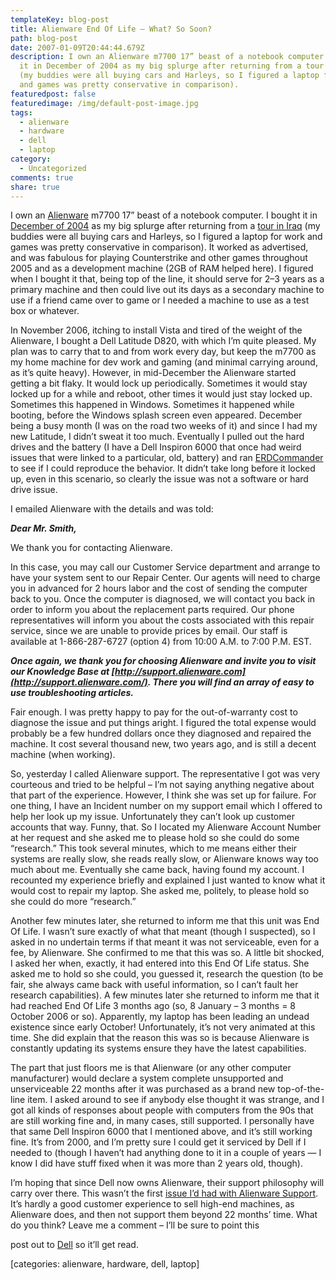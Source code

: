 ```yaml
---
templateKey: blog-post
title: Alienware End Of Life – What? So Soon?
path: blog-post
date: 2007-01-09T20:44:44.679Z
description: I own an Alienware m7700 17” beast of a notebook computer. I bought
  it in December of 2004 as my big splurge after returning from a tour in Iraq
  (my buddies were all buying cars and Harleys, so I figured a laptop for work
  and games was pretty conservative in comparison).
featuredpost: false
featuredimage: /img/default-post-image.jpg
tags:
  - alienware
  - hardware
  - dell
  - laptop
category:
  - Uncategorized
comments: true
share: true
---
```

<!--StartFragment-->

I own an [Alienware](http://alienware.com/) m7700 17” beast of a notebook computer. I bought it in [December of 2004](http://ardalis.com/blogs/ssmith/archive/2005/01/25/1825.aspx) as my big splurge after returning from a [tour in Iraq](http://armyadvice.org/blogs/armysteve) (my buddies were all buying cars and Harleys, so I figured a laptop for work and games was pretty conservative in comparison). It worked as advertised, and was fabulous for playing Counterstrike and other games throughout 2005 and as a development machine (2GB of RAM helped here). I figured when I bought it that, being top of the line, it should serve for 2–3 years as a primary machine and then could live out its days as a secondary machine to use if a friend came over to game or I needed a machine to use as a test box or whatever.

In November 2006, itching to install Vista and tired of the weight of the Alienware, I bought a Dell Latitude D820, with which I’m quite pleased. My plan was to carry that to and from work every day, but keep the m7700 as my home machine for dev work and gaming (and minimal carrying around, as it’s quite heavy). However, in mid-December the Alienware started getting a bit flaky. It would lock up periodically. Sometimes it would stay locked up for a while and reboot, other times it would just stay locked up. Sometimes this happened in Windows. Sometimes it happened while booting, before the Windows splash screen even appeared. December being a busy month (I was on the road two weeks of it) and since I had my new Latitude, I didn’t sweat it too much. Eventually I pulled out the hard drives and the battery (I have a Dell Inspiron 6000 that once had weird issues that were linked to a particular, old, battery) and ran [ERDCommander](http://www.winternals.com/Products/AdministratorsPak/Default.aspx) to see if I could reproduce the behavior. It didn’t take long before it locked up, even in this scenario, so clearly the issue was not a software or hard drive issue.

I emailed Alienware with the details and was told:

***Dear Mr. Smith,***

We thank you for contacting Alienware.

In this case, you may call our Customer Service department and arrange to have your system sent to our Repair Center. Our agents will need to charge you in advanced for 2 hours labor and the cost of sending the computer back to you. Once the computer is diagnosed, we will contact you back in order to inform you about the replacement parts required. Our phone representatives will inform you about the costs associated with this repair service, since we are unable to provide prices by email. Our staff is available at 1-866-287-6727 (option 4) from 10:00 A.M. to 7:00 P.M. EST.

***Once again, we thank you for choosing Alienware and invite you to visit our Knowledge Base at [http://support.alienware.com](http://support.alienware.com/). There you will find an array of easy to use troubleshooting articles.***

Fair enough. I was pretty happy to pay for the out-of-warranty cost to diagnose the issue and put things aright. I figured the total expense would probably be a few hundred dollars once they diagnosed and repaired the machine. It cost several thousand new, two years ago, and is still a decent machine (when working).

So, yesterday I called Alienware support. The representative I got was very courteous and tried to be helpful – I’m not saying anything negative about that part of the experience. However, I think she was set up for failure. For one thing, I have an Incident number on my support email which I offered to help her look up my issue. Unfortunately they can’t look up customer accounts that way. Funny, that. So I located my Alienware Account Number at her request and she asked me to please hold so she could do some “research.” This took several minutes, which to me means either their systems are really slow, she reads really slow, or Alienware knows way too much about me. Eventually she came back, having found my account. I recounted my experience briefly and explained I just wanted to know what it would cost to repair my laptop. She asked me, politely, to please hold so she could do more “research.”

Another few minutes later, she returned to inform me that this unit was End Of Life. I wasn’t sure exactly of what that meant (though I suspected), so I asked in no undertain terms if that meant it was not serviceable, even for a fee, by Alienware. She confirmed to me that this was so. A little bit shocked, I asked her when, exactly, it had entered into this End Of Life status. She asked me to hold so she could, you guessed it, research the question (to be fair, she always came back with useful information, so I can’t fault her research capabilities). A few minutes later she returned to inform me that it had reached End Of Life 3 months ago (so, 8 January – 3 months = 8 October 2006 or so). Apparently, my laptop has been leading an undead existence since early October! Unfortunately, it’s not very animated at this time. She did explain that the reason this was so is because Alienware is constantly updating its systems ensure they have the latest capabilities.

The part that just floors me is that Alienware (or any other computer manufacturer) would declare a system complete unsupported and unserviceable 22 months after it was purchased as a brand new top-of-the-line item. I asked around to see if anybody else thought it was strange, and I got all kinds of responses about people with computers from the 90s that are still working fine and, in many cases, still supported. I personally have that same Dell Inspiron 6000 that I mentioned above, and it’s still working fine. It’s from 2000, and I’m pretty sure I could get it serviced by Dell if I needed to (though I haven’t had anything done to it in a couple of years — I know I did have stuff fixed when it was more than 2 years old, though).

I’m hoping that since Dell now owns Alienware, their support philosophy will carry over there. This wasn’t the first [issue I’d had with Alienware Support](http://ardalis.com/blogs/ssmith/archive/2005/10/27/AlienwareSupport.aspx). It’s hardly a good customer experience to sell high-end machines, as Alienware does, and then not support them beyond 22 months’ time. What do you think? Leave me a comment – I’ll be sure to point this

post out to [Dell](http://direct2dell.com/) so it’ll get read.

\[categories: alienware, hardware, dell, laptop]

<!--EndFragment-->